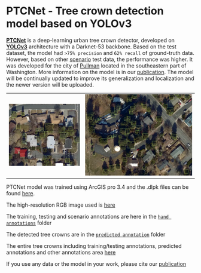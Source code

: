 # PTCNet - Tree crown detection model based on YOLOv3

[**PTCNet**]() is a deep-learning urban tree crown detector, developed on [__YOLOv3__](https://arxiv.org/abs/1804.02767) architecture with a Darknet-53 backbone. Based on the test dataset, the model had `>75% precision` and `62% recall` of ground-truth data. However, based on other [scenario](https://github.com/Okikiola-Michael/PTCNet/blob/main/scenarios.zip) test data, the performance was higher. It was developed for the city of [Pullman](https://en.wikipedia.org/wiki/Pullman,_Washington) located in the southeastern part of Washington. More information on the model is in our [publication](). The model will be continually updated to improve its generalization and localization and the newer version will be uploaded.


|                                                                                      |                                                                    |
|--------------------------------------------------------------------------------------|--------------------------------------------------------------------|
|![](https://github.com/Okikiola-Michael/PTCNet/blob/main/predicted%20annotations.png) |![](https://github.com/Okikiola-Michael/PTCNet/blob/main/image.png) | 

PTCNet model was trained using ArcGIS pro 3.4 and the .dlpk files can be found [here](https://drive.google.com/drive/u/2/folders/1fmKsfo78rBHs5JBXQokD8GEc1ZOvt78t).

The high-resolution RGB image used is [here](https://gis.pullman-wa.gov/portal/apps/mapviewer/index.html?layers=8149c19a386c42bd88d440af8dac195e) 

The training, testing and scenario annotations are here in the [`hand annotations`](https://github.com/Okikiola-Michael/PTCNet/tree/main/hand_annotations) folder

The detected tree crowns are in the [`predicted annotation`](https://github.com/Okikiola-Michael/PTCNet/tree/main/predicted_annotations) folder

The entire tree crowns including training/testing annotations, predicted annotations and other annotations area [here]()

If you use any data or the model in your work, please cite our [publication]()
